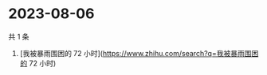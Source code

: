 # 2023-08-06

共 1 条

<!-- BEGIN ZHIHUSEARCH -->
<!-- 最后更新时间 Sun Aug 06 2023 03:07:17 GMT+0800 (China Standard Time) -->
1. [我被暴雨围困的 72 小时](https://www.zhihu.com/search?q=我被暴雨围困的 72 小时)
<!-- END ZHIHUSEARCH -->
